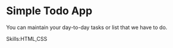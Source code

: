 <h1>Simple Todo App</h1>
<p>You can maintain your day-to-day tasks or list that we have to do.</p>
<p>Skills:HTML,CSS</p>
